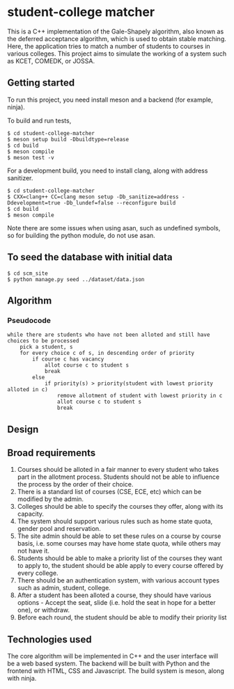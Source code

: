 # student-college matcher
This is a C++ implementation of the Gale-Shapely algorithm, also known as the deferred acceptance algorithm, which is used to obtain stable matching. Here, the application tries to match a number of students to courses in various colleges. This project aims to simulate the working of a system such as KCET, COMEDK, or JOSSA.

## Getting started

To run this project, you need install meson and a backend (for example, ninja).


To build and run tests,

```
$ cd student-college-matcher
$ meson setup build -Dbuildtype=release
$ cd build
$ meson compile
$ meson test -v
```

For a development build, you need to install clang, along with address sanitizer.

```
$ cd student-college-matcher
$ CXX=clang++ CC=clang meson setup -Db_sanitize=address -Ddevelopment=true -Db_lundef=false --reconfigure build
$ cd build
$ meson compile
```

Note there are some issues when using asan, such as undefined symbols, so for building the python module, do not use asan.

## To seed the database with initial data

```
$ cd scm_site
$ python manage.py seed ../dataset/data.json
```

## Algorithm
### Pseudocode
```
while there are students who have not been alloted and still have choices to be processed
    pick a student, s
    for every choice c of s, in descending order of priority
        if course c has vacancy
            allot course c to student s
            break
        else
            if priority(s) > priority(student with lowest priority alloted in c)
                remove allotment of student with lowest priority in c
                allot course c to student s
                break
```

## Design
## Broad requirements
1. Courses should be alloted in a fair manner to every student who takes part in the allotment process. Students should not be able to influence the process by the order of their choice.
2. There is a standard list of courses (CSE, ECE, etc) which can be modified by the admin.
3. Colleges should be able to specify the courses they offer, along with its capacity.
4. The system should support various rules such as home state quota, gender pool and reservation.
5. The site admin should be able to set these rules on a course by course basis, i.e. some courses may have home state quota, while others may not have it.
6. Students should be able to make a priority list of the courses they want to apply to, the student should be able apply to every course offered by every college.
7. There should be an authentication system, with various account types such as admin, student, college.
8. After a student has been alloted a course, they should have various options - Accept the seat, slide (i.e. hold the seat in hope for a better one), or withdraw.
9. Before each round, the student should be able to modify their priority list

## Technologies used
The core algorithm will be implemented in C++ and the user interface will be a web based system. The backend will be built with Python and the frontend with HTML, CSS and Javascript. The build system is meson, along with ninja.

